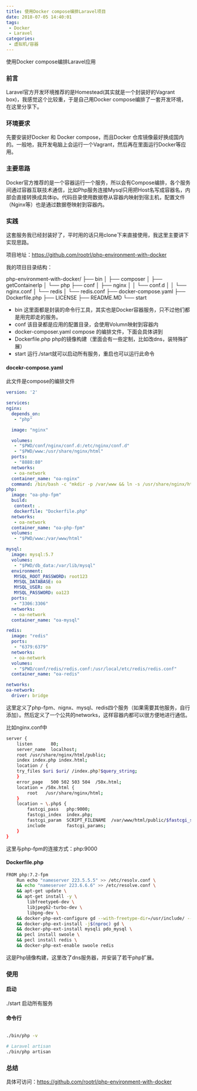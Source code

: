 ```yaml
---
title: 使用Docker compose编排Laravel项目
date: 2018-07-05 14:40:01
tags:
 - Docker
 - Laravel
categories:
 - 虚拟机/容器 
---
```


使用Docker compose编排Laravel应用

### 前言
Laravel官方开发环境推荐的是Homestead(其实就是一个封装好的Vagrant box)，我感觉这个比较重，于是自己用Docker compose编排了一套开发环境，在这里分享下。

### 环境要求

先要安装好Docker 和 Docker compose，而且Docker 仓库镜像最好换成国内的。一般地，我开发电脑上会运行一个Vagrant，然后再在里面运行Docker等应用。


### 主要思路

Docker官方推荐的是一个容器运行一个服务，所以会有Compose编排，各个服务间通过容器互联技术通信，比如Php服务连接Mysql只用把Host名写成容器名，内部会直接转换成具体ip。代码目录使用数据卷从容器内映射到宿主机，配置文件（Nginx等）也是通过数据卷映射到容器内。

### 实践

这套服务我已经封装好了，平时用的话只用clone下来直接使用，我这里主要讲下实现思路。

项目地址：https://github.com/rootrl/php-environment-with-docker

我的项目目录结构：

php-environment-with-docker/
├── bin
│   ├── composer
│   ├── getContainerIp
│   └── php
├── conf
│   ├── nginx
│   │   └── conf.d
│   │       └── nginx.conf
│   └── redis
│       └── redis.conf
├── docker-compose.yaml
├── Dockerfile.php
├── LICENSE
├── README.MD
└── start

* bin 这里面都是封装的命令行工具，其实也是Docker容器服务，只不过他们都是用完即走的服务。
* conf 该目录都是应用的配置目录，会使用Volumn映射到容器内
* docker-composer.yaml compose 的编排文件，下面会具体讲到
* Dockerfile.php php的镜像构建（里面会有一些定制，比如改dns，装特殊扩展）
* start 运行./start就可以启动所有服务，重启也可以运行此命令

#### docekr-compose.yaml

此文件是compose的编排文件

```yaml
version: '2'

services:
nginx:
  depends_on:
   - "php"

  image: "nginx"

  volumes:
   - "$PWD/conf/nginx/conf.d:/etc/nginx/conf.d"
   - "$PWD/www:/usr/share/nginx/html"
  ports:
   - "8888:80"
  networks:
   - oa-network
  container_name: "oa-nginx"
  command: /bin/bash -c "mkdir -p /var/www && ln -s /usr/share/nginx/html /var/www && nginx -g 'daemon off;'"
php:
  image: "oa-php-fpm"
  build:  
   context: .
   dockerfile: "Dockerfile.php"
  networks:
   - oa-network
  container_name: "oa-php-fpm"
  volumes:
   - "$PWD/www:/var/www/html"

mysql:
  image: mysql:5.7
  volumes:
   - "$PWD/db_data:/var/lib/mysql"
  environment:
   MYSQL_ROOT_PASSWORD: root123
   MYSQL_DATABASE: oa
   MYSQL_USER: oa
   MYSQL_PASSWORD: oa123
  ports:
   - "3306:3306"
  networks:
   - oa-network
  container_name: "oa-mysql"

redis:
  image: "redis"
  ports:
   - "6379:6379"
  networks:
   - oa-network
  volumes:
   - "$PWD/conf/redis/redis.conf:/usr/local/etc/redis/redis.conf"
  container_name: "oa-redis"

networks:
oa-network:
  driver: bridge

```

这里定义了php-fpm、nignx、mysql、redis四个服务（如果需要其他服务，自行添加）。然后定义了一个公共的networks，这样容器内都可以很方便地进行通信。

比如nginx.conf中

```bash
server {
    listen       80;
    server_name  localhost;
    root /usr/share/nginx/html/public;
    index index.php index.html;
    location / {
    try_files $uri $uri/ /index.php?$query_string;
    }
    error_page   500 502 503 504  /50x.html;
    location = /50x.html {
        root   /usr/share/nginx/html;
    }
    location ~ \.php$ {
        fastcgi_pass   php:9000;
        fastcgi_index  index.php;
        fastcgi_param  SCRIPT_FILENAME  /var/www/html/public/$fastcgi_script_name;
        include        fastcgi_params;
    }
}
```

这里与php-fpm的连接方式：php:9000

#### Dockerfile.php

```bash
FROM php:7.2-fpm
    Run echo "nameserver 223.5.5.5" >> /etc/resolv.conf \
    && echo "nameserver 223.6.6.6" >> /etc/resolve.conf \
    && apt-get update \
    && apt-get install -y \
        libfreetype6-dev \
        libjpeg62-turbo-dev \
        libpng-dev \
    && docker-php-ext-configure gd --with-freetype-dir=/usr/include/ --with-jpeg-dir=/usr/include/ \
    && docker-php-ext-install -j$(nproc) gd \
    && docker-php-ext-install mysqli pdo_mysql \
    && pecl install swoole \
    && pecl install redis \
    && docker-php-ext-enable swoole redis

```

这是Php镜像构建，这里改了dns服务器，并安装了若干php扩展。

### 使用

#### 启动
./start 启动所有服务

#### 命令行

```bash

./bin/php -v

# Laravel artisan
./bin/php artisan

```


### 总结

具体可访问：https://github.com/rootrl/php-environment-with-docker
